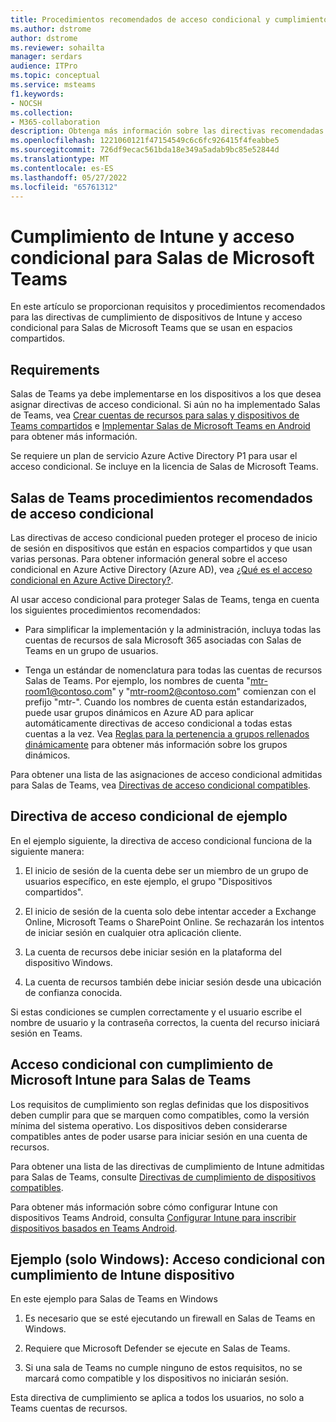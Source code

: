 ```yaml
---
title: Procedimientos recomendados de acceso condicional y cumplimiento para Salas de Microsoft Teams
ms.author: dstrome
author: dstrome
ms.reviewer: sohailta
manager: serdars
audience: ITPro
ms.topic: conceptual
ms.service: msteams
f1.keywords:
- NOCSH
ms.collection:
- M365-collaboration
description: Obtenga más información sobre las directivas recomendadas de cumplimiento del dispositivo de Intune y el acceso condicional y los procedimientos recomendados para Salas de Microsoft Teams.
ms.openlocfilehash: 1221060121f47154549c6c6fc926415f4feabbe5
ms.sourcegitcommit: 726df9ecac561bda18e349a5adab9bc85e52844d
ms.translationtype: MT
ms.contentlocale: es-ES
ms.lasthandoff: 05/27/2022
ms.locfileid: "65761312"
---
```

# <a name="conditional-access-and-intune-compliance-for-microsoft-teams-rooms"></a>Cumplimiento de Intune y acceso condicional para Salas de Microsoft Teams

En este artículo se proporcionan requisitos y procedimientos recomendados para las directivas de cumplimiento de dispositivos de Intune y acceso condicional para Salas de Microsoft Teams que se usan en espacios compartidos.

## <a name="requirements"></a>Requirements

Salas de Teams ya debe implementarse en los dispositivos a los que desea asignar directivas de acceso condicional. Si aún no ha implementado Salas de Teams, vea [Crear cuentas de recursos para salas y dispositivos de Teams compartidos](with-office-365.md) e [Implementar Salas de Microsoft Teams en Android](../devices/collab-bar-deploy.md) para obtener más información.

Se requiere un plan de servicio Azure Active Directory P1 para usar el acceso condicional. Se incluye en la licencia de Salas de Microsoft Teams.

## <a name="teams-rooms-conditional-access-best-practices"></a>Salas de Teams procedimientos recomendados de acceso condicional

Las directivas de acceso condicional pueden proteger el proceso de inicio de sesión en dispositivos que están en espacios compartidos y que usan varias personas. Para obtener información general sobre el acceso condicional en Azure Active Directory (Azure AD), vea [¿Qué es el acceso condicional en Azure Active Directory?](/azure/active-directory/conditional-access/overview).

Al usar acceso condicional para proteger Salas de Teams, tenga en cuenta los siguientes procedimientos recomendados:

-   Para simplificar la implementación y la administración, incluya todas las cuentas de recursos de sala Microsoft 365 asociadas con Salas de Teams en un grupo de usuarios.

-   Tenga un estándar de nomenclatura para todas las cuentas de recursos Salas de Teams. Por ejemplo, los nombres de cuenta "mtr-room1@contoso.com" y "mtr-room2@contoso.com" comienzan con el prefijo "mtr-".
    Cuando los nombres de cuenta están estandarizados, puede usar grupos dinámicos en Azure AD para aplicar automáticamente directivas de acceso condicional a todas estas cuentas a la vez. Vea [Reglas para la pertenencia a grupos rellenados dinámicamente](/azure/active-directory/enterprise-users/groups-dynamic-membership) para obtener más información sobre los grupos dinámicos.

Para obtener una lista de las asignaciones de acceso condicional admitidas para Salas de Teams, vea [Directivas de acceso condicional compatibles](supported-ca-and-compliance-policies.md#supported-conditional-access-policies).

## <a name="example-conditional-access-policy"></a>Directiva de acceso condicional de ejemplo

En el ejemplo siguiente, la directiva de acceso condicional funciona de la siguiente manera:

1.  El inicio de sesión de la cuenta debe ser un miembro de un grupo de usuarios específico, en este ejemplo, el grupo "Dispositivos compartidos".

2.  El inicio de sesión de la cuenta solo debe intentar acceder a Exchange Online, Microsoft Teams o SharePoint Online. Se rechazarán los intentos de iniciar sesión en cualquier otra aplicación cliente.

3.  La cuenta de recursos debe iniciar sesión en la plataforma del dispositivo Windows.

4.  La cuenta de recursos también debe iniciar sesión desde una ubicación de confianza conocida.

Si estas condiciones se cumplen correctamente y el usuario escribe el nombre de usuario y la contraseña correctos, la cuenta del recurso iniciará sesión en Teams.

## <a name="conditional-access-with-microsoft-intune-compliance-for-teams-rooms"></a>Acceso condicional con cumplimiento de Microsoft Intune para Salas de Teams

Los requisitos de cumplimiento son reglas definidas que los dispositivos deben cumplir para que se marquen como compatibles, como la versión mínima del sistema operativo. Los dispositivos deben considerarse compatibles antes de poder usarse para iniciar sesión en una cuenta de recursos.

Para obtener una lista de las directivas de cumplimiento de Intune admitidas para Salas de Teams, consulte [Directivas de cumplimiento de dispositivos compatibles](supported-ca-and-compliance-policies.md#supported-device-compliance-policies).

Para obtener más información sobre cómo configurar Intune con dispositivos Teams Android, consulta [Configurar Intune para inscribir dispositivos basados en Teams Android](../devices/phones-displays-deploy.md#configure-intune-to-enroll-teams-android-based-devices).

## <a name="example-windows-only-conditional-access-with-intune-device-compliance"></a>Ejemplo (solo Windows): Acceso condicional con cumplimiento de Intune dispositivo

En este ejemplo para Salas de Teams en Windows

1. Es necesario que se esté ejecutando un firewall en Salas de Teams en Windows.

2. Requiere que Microsoft Defender se ejecute en Salas de Teams.

3. Si una sala de Teams no cumple ninguno de estos requisitos, no se marcará como compatible y los dispositivos no iniciarán sesión.

Esta directiva de cumplimiento se aplica a todos los usuarios, no solo a Teams cuentas de recursos.
